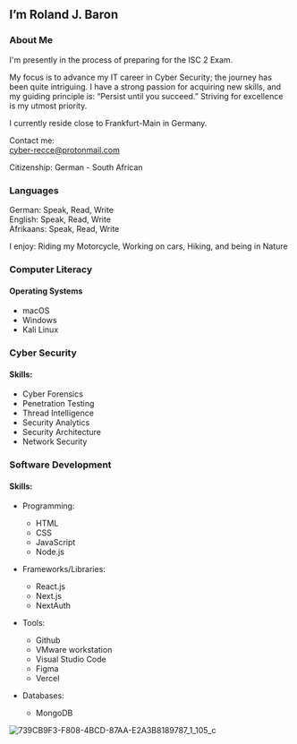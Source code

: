 ## I’m Roland J. Baron

### About Me

I'm presently in the process of preparing for the
ISC 2 Exam. 

My focus is to advance my IT career in Cyber Security; 
the journey has been quite intriguing. 
I have a strong passion for acquiring new skills, 
and my guiding principle is: “Persist until you succeed.” 
Striving for excellence is my utmost priority. 

I currently reside close to Frankfurt-Main in Germany.

Contact me:<br>
cyber-recce@protonmail.com 

Citizenship: German - South African

### Languages
German: Speak, Read, Write<br>
English: Speak, Read, Write<br>
Afrikaans: Speak, Read, Write<br>

I enjoy: Riding my Motorcycle, Working on cars, Hiking, and being in Nature

### Computer Literacy<br>
#### Operating Systems

 - macOS
 - Windows
 - Kali Linux

### Cyber Security
#### Skills:

 - Cyber Forensics
 - Penetration Testing
 - Thread Intelligence
 - Security Analytics
 - Security Architecture
 - Network Security


### Software Development
#### Skills:

- Programming: 
  - HTML
  - CSS
  - JavaScript
  - Node.js
    
- Frameworks/Libraries: 
  - React.js
  - Next.js
  - NextAuth
    
- Tools: 
  - Github
  - VMware workstation
  - Visual Studio Code
  - Figma
  - Vercel
    
- Databases: 
  - MongoDB


![739CB9F3-F808-4BCD-87AA-E2A3B8189787_1_105_c](https://github.com/RolandJBaron/RolandJBaron/assets/142206832/1491636e-294d-47ef-ab97-0c888bc1fe7c)


